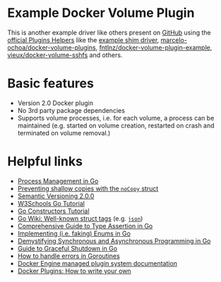Example Docker Volume Plugin
============================

This is another example driver like others present on
[GitHub](https://github.com) using the
[official Plugins Helpers](https://github.com/docker/go-plugins-helpers) like
the [example shim driver](https://github.com/docker/go-plugins-helpers/blob/main/volume/shim/shim.go),
[marcelo-ochoa/docker-volume-plugins](https://github.com/marcelo-ochoa/docker-volume-plugins),
[fntlnz/docker-volume-plugin-example](https://github.com/fntlnz/docker-volume-plugin-example),
[vieux/docker-volume-sshfs](https://github.com/vieux/docker-volume-sshfs)
and others.

# Basic features
- Version 2.0 Docker plugin
- No 3rd party package dependencies
- Supports volume processes, i.e. for each volume, a process can be maintained
  (e.g. started on volume creation, restarted on crash and terminated on volume
  removal.)

# Helpful links
- [Process Management in Go](https://hackernoon.com/everything-you-need-to-know-about-managing-go-processes)
- [Preventing shallow copies with the `noCopy` struct](https://stackoverflow.com/questions/68183168/how-to-force-compiler-error-if-struct-shallow-copy)
- [Semantic Versioning 2.0.0](https://semver.org/)
- [W3Schools Go Tutorial](https://www.w3schools.com/go/go_syntax.php)
- [Go Constructors Tutorial](https://tutorialedge.net/golang/go-constructors-tutorial/)
- [Go Wiki: Well-known struct tags](https://go.dev/wiki/Well-known-struct-tags) (e.g. [`json`](https://pkg.go.dev/encoding/json#Marshal))
- [Comprehensive Guide to Type Assertion in Go](https://medium.com/@jamal.kaksouri/mastering-type-assertion-in-go-a-comprehensive-guide-216864b4ea4d)
- [Implementing (i.e. faking) Enums in Go](https://builtin.com/software-engineering-perspectives/golang-enum)
- [Demystifying Synchronous and Asynchronous Programming in Go](https://pandazblog.hashnode.dev/synchronous-vs-asynchronous-programming-in-golang)
- [Guide to Graceful Shutdown in Go](https://medium.com/@karthianandhanit/a-guide-to-graceful-shutdown-in-go-with-goroutines-and-context-1ebe3654cac8)
- [How to handle errors in Goroutines](https://medium.com/@rayato159/how-to-handle-errors-in-goroutines-0cced153551a)
- [Docker Engine managed plugin system documentation](https://docs.docker.com/engine/extend/)
- [Docker Plugins: How to write your own](https://www.inovex.de/de/blog/docker-plugins/)
